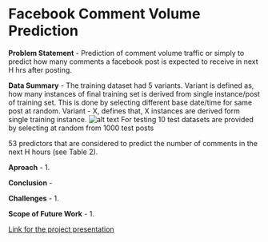 # Facebook Comment Volume Prediction 

**Problem Statement** - Prediction of comment volume traffic or simply to predict how many comments a facebook post is expected to receive in next H hrs after posting.

**Data Summary** - The training dataset had 5 variants. Variant is defined as, how many instances of final training set is derived from single instance/post of training set. This is done by selecting different base date/time for same post at random. Variant - X, defines that, X instances are derived form single training instance. 
![alt text](https://github.com/soumyajt1991/ABC/blob/main/Capture101.PNG)
For testing 10 test datasets are provided by selecting at random from 1000 test posts



53 predictors that are
considered to predict the number of comments in the next H
hours (see Table 2).


**Aproach** -
1. 

**Conclusion** - 

**Challenges** - 
1. 

**Scope of Future Work** -
1. 

[Link for the project presentation](https://docs.google.com/presentation/d/1H6BU74lY-pv1-aknIMHV0oZzScvOagUpHYtXhCThBx8/edit?usp=sharing)
